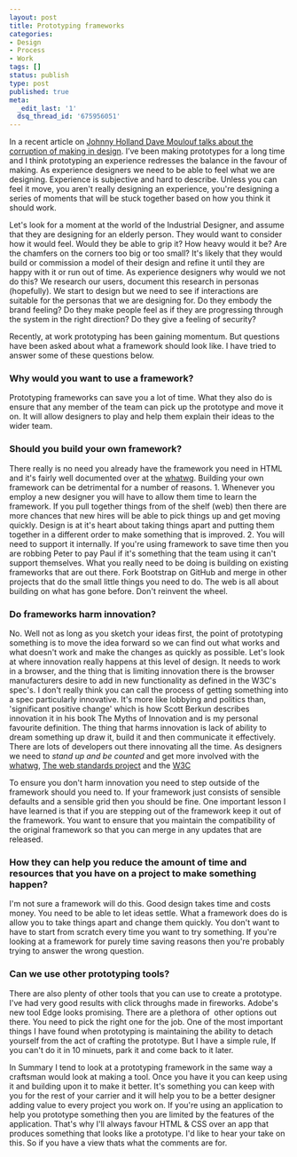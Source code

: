 ```yaml
---
layout: post
title: Prototyping frameworks
categories:
- Design
- Process
- Work
tags: []
status: publish
type: post
published: true
meta:
  _edit_last: '1'
  dsq_thread_id: '675956051'
---
```

<p>In a recent article on <a href="http://johnnyholland.org/2011/12/the-corruption-of-making-in-design/" target="_blank">Johnny Holland Dave Moulouf talks about the corruption of making in design</a>. I’ve been making prototypes for a long time and I think prototyping an experience redresses the balance in the favour of making. As experience designers we need to be able to feel what we are designing. Experience is subjective and hard to describe. Unless you can feel it move, you aren't really designing an experience, you're designing a series of moments that will be stuck together based on how you think it should work.</p>

<p>Let's look for a moment at the world of the Industrial Designer, and assume that they are designing for an elderly person. They would want to consider how it would feel. Would they be able to grip it? How heavy would it be? Are the chamfers on the corners too big or too small? It's likely that they would build or commission a model of their design and refine it until they are happy with it or run out of time. As experience designers why would we not do this? We research our users, document this research in personas (hopefully). We start to design but we need to see if interactions are suitable for the personas that we are designing for. Do they embody the brand feeling? Do they make people feel as if they are progressing through the system in the right direction? Do they give a feeling of security?</p>

<p>Recently, at work prototyping has been gaining momentum. But questions have been asked about what a framework should look like. I have tried to answer some of these questions below.</p>

<h3>Why would you want to use a framework?</h3>

<p>Prototyping frameworks can save you a lot of time. What they also do is ensure that any member of the team can pick up the prototype and move it on. It will allow designers to play and help them explain their ideas to the wider team.</p>

<h3>Should you build your own framework?</h3>

<p>There really is no need you already have the framework you need in HTML and it's fairly well documented over at the <a href="http://developers.whatwg.org/">whatwg</a>. Building your own framework can be detrimental for a number of reasons. 1. Whenever you employ a new designer you will have to allow them time to learn the framework. If you pull together things from of the shelf (web) then there are more chances that new hires will be able to pick things up and get moving quickly. Design is at it's heart about taking things apart and putting them together in a different order to make something that is improved. 2. You will need to support it internally. If you're using framework to save time then you are robbing Peter to pay Paul if it's something that the team using it can't support themselves. What you really need to be doing is building on existing frameworks that are out there. Fork Bootstrap on GitHub and merge in other projects that do the small little things you need to do. The web is all about building on what has gone before. Don't reinvent the wheel.</p>

<h3>Do frameworks harm innovation?</h3>

<p>No. Well not as long as you sketch your ideas first, the point of prototyping something is to move the idea forward so we can find out what works and what doesn't work and make the changes as quickly as possible. Let's look at where innovation really happens at this level of design. It needs to work in a browser, and the thing that is limiting innovation there is the browser manufacturers desire to add in new functionality as defined in the W3C's spec's. I don't really think you can call the process of getting something into a spec particularly innovative. It's more like lobbying and politics than, 'significant positive change' which is how Scott Berkun describes innovation it in his book The Myths of Innovation and is my personal favourite definition. The thing that harms innovation is lack of ability to dream something up draw it, build it and then communicate it effectively. There are lots of developers out there innovating all the time. As designers we need to <em>stand up and be counted</em> and get more involved with the <a href="http://www.whatwg.org/">whatwg</a>, <a href="http://www.webstandards.org/">The web standards project</a> and the <a href="http://w3c.org/">W3C</a></p>

<p>To ensure you don't harm innovation you need to step outside of the framework should you need to. If your framework just consists of sensible defaults and a sensible grid then you should be fine. One important lesson I have learned is that if you are stepping out of the framework keep it out of the framework. You want to ensure that you maintain the compatibility of the original framework so that you can merge in any updates that are released.</p>

<h3>How they can help you reduce the amount of time and resources that you have on a project to make something happen?</h3>

<p>I'm not sure a framework will do this. Good design takes time and costs money. You need to be able to let ideas settle. What a framework does do is allow you to take things apart and change them quickly. You don't want to have to start from scratch every time you want to try something. If you're looking at a framework for purely time saving reasons then you're probably trying to answer the wrong question.</p>

<h3>Can we use other prototyping tools?</h3>

<p>There are also plenty of other tools that you can use to create a prototype. I've had very good results with click throughs made in fireworks. Adobe's new tool Edge looks promising. There are a plethora of  other options out there. You need to pick the right one for the job. One of the most important things I have found when prototyping is maintaining the ability to detach yourself from the act of crafting the prototype. But I have a simple rule, If you can't do it in 10 minuets, park it and come back to it later.</p>

<p>In Summary I tend to look at a prototyping framework in the same way a craftsman would look at making a tool. Once you have it you can keep using it and building upon it to make it better. It's something you can keep with you for the rest of your carrier and it will help you to be a better designer adding value to every project you work on. If you're using an application to help you prototype something then you are limited by the features of the application. That's why I'll always favour HTML &amp; CSS over an app that produces something that looks like a prototype. I'd like to hear your take on this. So if you have a view thats what the comments are for.</p>
